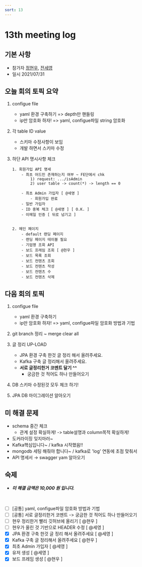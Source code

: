 ```yaml
---
sort: 13
---
```


# 13th meeting log

## 기본 사항
- 참가자 [정현우](https://github.com/Nuung), [전세영](https://github.com/SeyoungJeon)
- 일시 2021/07/31

## 오늘 회의 토픽 요약

1. configue file
    - yaml 환경 구축하기 => depth만 핸들링
    - ip만 암호화 하자! => yaml, configue파일 string 암호화

2. 각 table ID value 
    - 스키마 수정사항이 보임
    - 개발 하면서 스키마 수정 

3. 하단 API 명시사항 체크 
    ```
    1. 회원가입 API 명세
        - 최초 어드민 존재하는지 여부 ~ FE단에서 chk
            1) request: .../isAdmin 
            2) user table -> count(*) -> length == 0

        - 최초 Admin 가입자 [ @세영 ]
            - 회원가입 완료
        - 일반 가입자
        - ID 중복 체크 [ @세영 ] [ O.K. ]
        - 이메일 인증 [ 뒤로 넘기고 ]


    2. 메인 페이지
        - default 랜딩 페이지
        - 랜딩 페이지 테이블 필요
        - 기업명 조회 API
        - 보드 프레임 조회 [ @현우 ]
        - 보드 목록 조회
        - 보드 컨텐츠 조회
        - 보드 컨텐츠 작성
        - 보드 컨텐츠 수
        - 보드 컨텐츠 삭제
    ```


## 다음 회의 토픽

1. configue file
    - yaml 환경 구축하기
    - ip만 암호화 하자! => yaml, configue파일 암호화 방법과 기법

2. git branch 정리 ~ merge clear all 

3. 글 정리 UP-LOAD
    - JPA 환경 구축 한것 글 정리 해서 올려주세요.
    - Kafka 구축 글 정리해서 올려주세요.
    - **서로 글정리한거 코멘트 달기 ^^**
        - 궁금한 것 적어도 하나 만들어오기

4. DB 스키마 수정된것 모두 체크 하기! 

5. JPA DB 마이그레이션 알아오기 

## 미 해결 문제

- schema 중간 체크 
    - 관계 설정 확실하게! -> table설명과 column목적 확실하게!
- 도커라이징 잊지마러~
- Kafka핵심입니다~ / kafka 시작했음!!
- mongodb 세팅 해줘야 합니다~ / kafka로 'log' 연동에 초점 맞춰서 
- API 명세서 → swagger yam 알아오기

## 숙제

- ***미 해결 금액은 10,000 원 입니다.*** 
<br/>

- [ ] [공통] yaml, configue파일 암호화 방법과 기법
- [ ] [공통] 서로 글정리한거 코멘트 -> 궁금한 것 적어도 하나 만들어오기
- [ ] 현우 정리한거 빨리 깃허브에 올리기 [ @현우 ]
- [ ] 현우가 올린 것 기반으로 HEADER 수정 [ @세영 ]
- [x] JPA 환경 구축 한것 글 정리 해서 올려주세요 [ @세영 ]
- [x] Kafka 구축 글 정리해서 올려주세요 [ @현우 ]
- [x] 최초 Admin 가입자 [ @세영 ]
- [x] 유저 생성 [ @세영 ]
- [x] 보드 프레임 생성 [ @현우 ]
